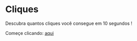 # Cliques
 Descubra quantos cliques você consegue em 10 segundos !

 <p>Começe clicando: <a href="https://estudantedehtml.github.io/Clique-Aqui/cliques/index.html"> aqui</a></p>
